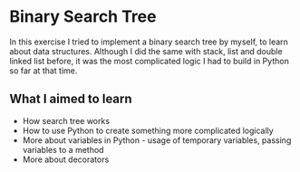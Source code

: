 # Binary Search Tree
In this exercise I tried to implement a binary search tree by myself, to learn about data structures. Although I did the same with stack, list and double linked list before, it was the most complicated logic I had to build in Python so far at that time.
## What I aimed to learn
- How search tree works
- How to use Python to create something more complicated logically
- More about variables in Python - usage of temporary variables, passing variables to a method
- More about decorators
